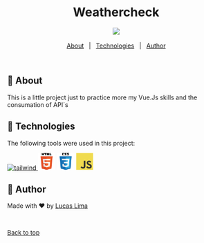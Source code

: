 

  &#xa0;
</div>

<h1 align="center">Weathercheck</h1>

<p align="center">
  <img src="https://i.imgur.com/P911ZmH.png">
</p>

<!-- Status -->


<p align="center">
  <a href="#dart-about">About</a> &#xa0; | &#xa0; 
  <a href="#rocket-technologies">Technologies</a> &#xa0; | &#xa0;
  <a href="https://github.com/LuKezLima" target="_blank">Author</a>
</p>

<br>

## :dart: About ##

This is a little project just to practice more my Vue.Js skills and the consumation of API´s

## :rocket: Technologies ##

The following tools were used in this project:


 <a href="https://vuejs.org/" target="_blank"> <img src="https://www.vectorlogo.zone/logos/vuejs/vuejs-icon.svg" alt="tailwind" width="40" height="40"/> </a>
 <img src="https://raw.githubusercontent.com/devicons/devicon/master/icons/html5/html5-original-wordmark.svg" alt="html5" width="40" height="40"/>
 <img src="https://raw.githubusercontent.com/devicons/devicon/master/icons/css3/css3-original-wordmark.svg" alt="css3" width="40" height="40"/>
 <a href="https://developer.mozilla.org/en-US/docs/Web/JavaScript" target="_blank"> <img src="https://raw.githubusercontent.com/devicons/devicon/master/icons/javascript/javascript-original.svg" alt="javascript" width="40" height="40"/> </a>


## :memo: Author ##

Made with :heart: by <a href="https://github.com/LuKezLima" target="_blank">Lucas Lima</a>

&#xa0;

<a href="#top">Back to top</a>
